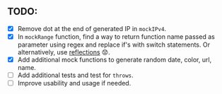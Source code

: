 ## TODO:
- [x] Remove dot at the end of generated IP in `mockIPv4`.
- [x] In `mockRange` function, find a way to return function
name passed as parameter using regex and replace if's with
switch statements. Or alternatively, use [reflections] :worried:.
- [x] Add additional mock functions to generate random date,
color, url, name.
- [ ] Add additional tests and test for `throws`.
- [ ] Improve usability and usage if needed.

[reflections]: https://en.wikipedia.org/wiki/Reflection_(computer_programming)
